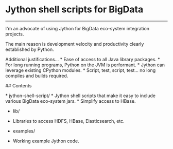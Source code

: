 # Jython shell scripts for BigData
<hr>
I'm an advocate of using Jython for BigData eco-system integration projects.
<p>
The main reason is development velocity and productivity clearly established by Python.<br>
<p>
Additional justifications...
* Ease of access to all Java library packages.
* For long running programs, Python on the JVM is performant.
* Jython can leverage existing CPython modules.
* Script, test, script, test... no long compiles and builds required.
<p>
## Contents
<p>
*   jython-shell-script/
   *   Jython shell scripts that make it easy to include various BigData eco-system jars.
   *   Simplify access to HBase.

*   lib/
   *   Libraries to access HDFS, HBase, Elasticsearch, etc.

*    examples/
   *   Working example Jython code.

